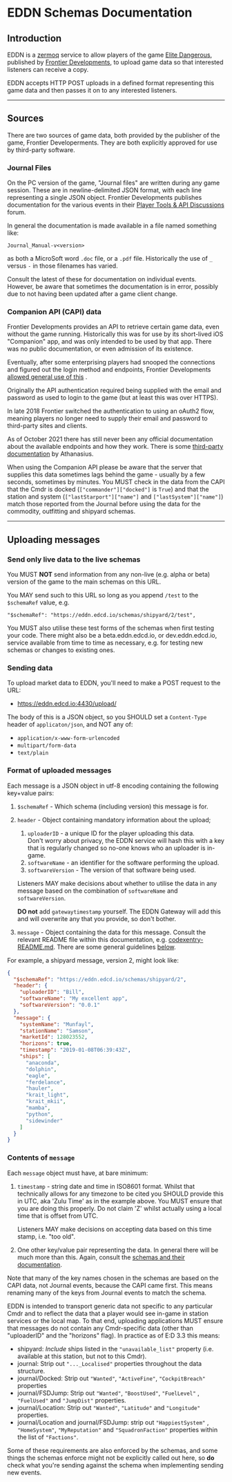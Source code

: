 # EDDN Schemas Documentation

## Introduction

EDDN is a
[zermoq](https://zeromq.org/) service to allow players of the game
[Elite Dangerous](https://www.elitedangerous.com/), published
by [Frontier Developments](https://www.frontier.co.uk/), to upload game data so
that interested listeners can receive a copy.

EDDN accepts HTTP POST uploads in a defined format representing this game data
and then passes it on to any interested listeners.

---
## Sources

There are two sources of game data, both provided by the publisher of the game,
Frontier Developerments.  They are both explicitly approved for use by 
third-party software.

### Journal Files

On the PC version of the game, "Journal files" are written during any game
session. These are in newline-delimited JSON format, with each line
representing a single JSON object. Frontier Developments publishes
documentation for the various events in their
[Player Tools & API Discussions](https://forums.frontier.co.uk/forums/elite-api-and-tools/)
forum.

In general the documentation is made available in a file named something like:

    Journal_Manual-v<version>

as both a MicroSoft word `.doc` file, or a `.pdf` file.  Historically the 
use of `_` versus `-` in those filenames has varied.

Consult the latest of these for documentation on individual events.  
However, be aware that sometimes the documentation is in error, possibly due to
not having been updated after a game client change.

### Companion API (CAPI) data

Frontier Developments provides an API to retrieve certain game data, even 
without the game running.  Historically this was for use by its short-lived
iOS "Companion" app, and was only intended to be used by that app. There was no
public documentation, or even admission of its existence.

Eventually, after some enterprising players had snooped the connections and
figured out the login method and endpoints, Frontier Developments
[allowed general use of this](https://forums.frontier.co.uk/threads/open-letter-to-frontier-developments.218658/page-19#post-3371472)
.

Originally the API authentication required being supplied with the email and
password as used to login to the game (but at least this was over HTTPS).

In late 2018 Frontier switched the authentication to using an oAuth2 flow,
meaning players no longer need to supply their email and password to
third-party sites and clients.

As of October 2021 there has still never been any official documentation about
the available endpoints and how they work. There is some
[third-party documentation](https://github.com/Athanasius/fd-api/blob/main/docs/README.md)
by Athanasius.

When using the Companion API please be aware that the server that supplies this
data sometimes lags behind the game - usually by a few seconds, sometimes by
minutes. You MUST check in the data from the CAPI that the Cmdr is
docked (`["commander"]["docked"]` is `True`) and that the station and
system (`["lastStarport"]["name"]` and `["lastSystem"]["name"]`) match those
reported from the Journal before using the data for the commodity, outfitting
and shipyard schemas.

---

## Uploading messages

### Send only live data to the live schemas
You MUST **NOT** send information from any non-live (e.g. alpha or beta)
version of the game to the main schemas on this URL.

You MAY send such to this URL so long as you append `/test` to the `$schemaRef`
value, e.g.

    "$schemaRef": "https://eddn.edcd.io/schemas/shipyard/2/test",

You MUST also utilise these test forms of the schemas when first testing your
code. There might also be a beta.eddn.edcd.io, or dev.eddn.edcd.io, service
available from time to time as necessary, e.g. for testing new schemas or
changes to existing ones.

### Sending data
To upload market data to EDDN, you'll need to make a POST request to the URL:

* https://eddn.edcd.io:4430/upload/

The body of this is a JSON object, so you SHOULD set a `Content-Type` header of
`applicaton/json`, and NOT any of:

* `application/x-www-form-urlencoded`
* `multipart/form-data`
* `text/plain`

### Format of uploaded messages
Each message is a JSON object in utf-8 encoding containing the following
key+value pairs:

1. `$schemaRef` - Which schema (including version) this message is for.
2. `header` - Object containing mandatory information about the upload;
    1. `uploaderID` - a unique ID for the player uploading this data.  
       Don't worry about privacy, the EDDN service will hash this with a key
       that is regularly changed so no-one knows who an uploader is in-game.
    2. `softwareName` - an identifier for the software performing the upload.
    3. `softwareVersion` - The version of that software being used.

   Listeners MAY make decisions about whether to utilise the data in any
   message based on the combination of `softwareName` and `softwareVersion`.
   
   **DO not** add `gatewaytimestamp` yourself. The EDDN Gateway will add
   this and will overwrite any that you provide, so don't bother.
4. `message` - Object containing the data for this message. Consult the
   relevant README file within this documentation, e.g.
   [codexentry-README.md](./codexentry-README.md). There are some general
   guidelines [below](#contents-of-message).

For example, a shipyard message, version 2, might look like:

```JSON
{
  "$schemaRef": "https://eddn.edcd.io/schemas/shipyard/2",
  "header": {
    "uploaderID": "Bill",
    "softwareName": "My excellent app",
    "softwareVersion": "0.0.1"
  },
  "message": {
    "systemName": "Munfayl",
    "stationName": "Samson",
    "marketId": 128023552,
    "horizons": true,
    "timestamp": "2019-01-08T06:39:43Z",
    "ships": [
      "anaconda",
      "dolphin",
      "eagle",
      "ferdelance",
      "hauler",
      "krait_light",
      "krait_mkii",
      "mamba",
      "python",
      "sidewinder"
    ]
  }
}
```

### Contents of `message`

Each `message` object must have, at bare minimum:

1. `timestamp` - string date and time in ISO8601 format. Whilst that
   technically allows for any timezone to be cited you SHOULD provide this in
   UTC, aka 'Zulu Time' as in the example above. You MUST ensure that you are
   doing this properly. Do not claim 'Z' whilst actually using a local time
   that is offset from UTC.
   
   Listeners MAY make decisions on accepting data based on this time stamp,
   i.e. "too old".
2. One other key/value pair representing the data. In general there will be
   much more than this. Again, consult the
   [schemas and their documentation](./).

Note that many of the key names chosen in the schemas are based on the CAPI 
data, not Journal events, because the CAPI came first.  This means renaming 
many of the keys from Journal events to match the schema.

EDDN is intended to transport generic data not specific to any particular Cmdr
and to reflect the data that a player would see in-game in station services or
the local map. To that end, uploading applications MUST ensure that messages do
not contain any Cmdr-specific data (other than "uploaderID" and the "horizons"
flag). In practice as of E:D 3.3 this means:

* shipyard: *Include* ships listed in the `"unavailable_list"` property (i.e.
  available at this station, but not to this Cmdr).
* journal: Strip out `"..._Localised"` properties throughout the data
  structure.
* journal/Docked: Strip out `"Wanted"`, `"ActiveFine"`, `"CockpitBreach"`
  properties
* journal/FSDJump: Strip out `"Wanted"`, `"BoostUsed"`, `"FuelLevel"`
  , `"FuelUsed"` and `"JumpDist"` properties.
* journal/Location: Strip out `"Wanted"`, `"Latitude"` and `"Longitude"`
  properties.
* journal/Location and journal/FSDJump: strip out `"HappiestSystem"`
  , `"HomeSystem"`, `"MyReputation"` and `"SquadronFaction"` properties within
  the list of `"Factions"`.

Some of these requirements are also enforced by the schemas, and some things
the schemas enforce might not be explicitly called out here, so **do**
check what you're sending against the schema when implementing sending new
events.
